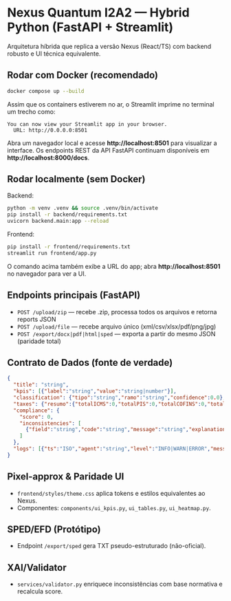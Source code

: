 # Nexus Quantum I2A2 — Hybrid Python (FastAPI + Streamlit)

Arquitetura híbrida que replica a versão Nexus (React/TS) com backend robusto e UI técnica equivalente.

## Rodar com Docker (recomendado)
```bash
docker compose up --build
```

Assim que os containers estiverem no ar, o Streamlit imprime no terminal um trecho como:

```
You can now view your Streamlit app in your browser.
  URL: http://0.0.0.0:8501
```

Abra um navegador local e acesse **http://localhost:8501** para visualizar a interface.
Os endpoints REST da API FastAPI continuam disponíveis em **http://localhost:8000/docs**.

## Rodar localmente (sem Docker)
Backend:
```bash
python -m venv .venv && source .venv/bin/activate
pip install -r backend/requirements.txt
uvicorn backend.main:app --reload
```
Frontend:
```bash
pip install -r frontend/requirements.txt
streamlit run frontend/app.py
```

O comando acima também exibe a URL do app; abra **http://localhost:8501** no navegador para ver a UI.

## Endpoints principais (FastAPI)
- `POST /upload/zip` — recebe .zip, processa todos os arquivos e retorna reports JSON
- `POST /upload/file` — recebe arquivo único (xml/csv/xlsx/pdf/png/jpg)
- `POST /export/docx|pdf|html|sped` — exporta a partir do mesmo JSON (paridade total)

## Contrato de Dados (fonte de verdade)
```json
{
  "title": "string",
  "kpis": [{"label":"string","value":"string|number"}],
  "classification": {"tipo":"string","ramo":"string","confidence":0.0},
  "taxes": {"resumo":{"totalICMS":0,"totalPIS":0,"totalCOFINS":0,"totalISS":0,"totalIVA":0}, "lancamentos":[{"debito":"", "credito":"", "valor":0}]},
  "compliance": {
    "score": 0,
    "inconsistencies": [
      {"field":"string","code":"string","message":"string","explanation":"string","severity":"INFO|WARN|ERROR","rule_ref":"string","normativeBase":"string"}
    ]
  },
  "logs": [{"ts":"ISO","agent":"string","level":"INFO|WARN|ERROR","message":"string","meta":{}}]
}
```

## Pixel-approx & Paridade UI
- `frontend/styles/theme.css` aplica tokens e estilos equivalentes ao Nexus.
- Componentes: `components/ui_kpis.py`, `ui_tables.py`, `ui_heatmap.py`.

## SPED/EFD (Protótipo)
- Endpoint `/export/sped` gera TXT pseudo-estruturado (não-oficial).

## XAI/Validator
- `services/validator.py` enriquece inconsistências com base normativa e recalcula score.
